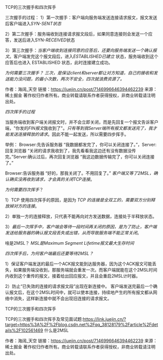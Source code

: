 TCP的三次握手和四次挥手

三次握手的过程：
1）第一次握手：客户端向服务端发送连接请求报文，报文发送后客户端进入*SYN-SENT状态*

2）第二次握手：服务端收到连接请求报文段后，如果同意连接则会发送一个应答，发送后进入SYN-*RECEIVED*状态

3）第三次握手：*当客户端收到连接同意的应答后，还要向服务端发送一个确认报文*。客户端发完这个报文段后，进入*ESTABLISHED已建立* 状态，服务端收到这个应答后也进入 ESTABLISHED 状态，此时连接建立成功。


*为何需要三次握手？*
*三次，是保证client和server都让对方知道，自己的接收和发送能力没问题，的最小次数，两次不安全，四次就浪费资源了。*


作者：海阔_天空
链接：https://juejin.cn/post/7146996646394462239
来源：稀土掘金
著作权归作者所有。商业转载请联系作者获得授权，非商业转载请注明出处。

*四次挥手的过程*

当服务端收到客户端关闭报文时，并不会立即关闭，而是先回复一个报文告诉客户端，"你发的*FIN报文*我收到了"。*只有等到我Server端所有报文都发送完了，我才能发送连接释放的请求*。因此不能一起发送，所以需要四步挥手。

举例：
Browser:先告诉服务器 “我数据都发完了，你可以关闭连接了。”，Server:回复浏览器 “关闭的请求我收到了，我先看看我这边还有没有数据没传完。”Server:确认过后，再次回复浏览器 “我这边数据传输完了，你可以关闭连接了。”

Browser:告诉服务器 “好的，那我关闭了。不用回复了。”
*客户端又等了2MSL，确认确实没再收到请求，才会真的关闭TCP连接*。

*为何需要四次挥手*？

1）TCP 使用四次挥手的原因，是因为 *TCP 的连接是全双工的，需要双方分别释放掉对方的连接*。

2）单独一方的连接释放，只代表不能再向对方发送数据，连接处于半释放状态。

3）*最后一次挥手中，客户端会等待一段时间再关闭的原因，是为了防止，客户端发送给服务器的确认报文段丢失或出错，从而导致服务端不能正常关闭*。

啥是2MSL？
*MSL是Maximum Segment Lifetime报文最大生存时间*

*四次挥手后，为何客户端最后还要等待2MSL？*

1）保证客户端发送的最后一个ACK报文能到达服务器，因为这个ACK报文可能丢失，如果服务端没收到，那服务端就会重发一次。而客户端就能在这个2MSL时间内收到这个重传的报文，接着给出回应报文，并且会重启2MSL计时器。

2）防止“已失效的连接的请求报文段”出现在新连接中。
客户端发送完最后一个确认报文后，在这个2MSL时间中，就可以使本连接，持续地产生的所有报文都从网络中消失，这样新连接中就不会出现旧连接的请求报文。


TCP的三次握手和四次挥手

TCP的三次握手和四次挥手及常见面试题:https://link.juejin.cn/?target=https%3A%2F%2Fblog.csdn.net%2Fqq_38128179%2Farticle%2Fdetails%2F102561469
什么是2MSL


作者：海阔_天空
链接：https://juejin.cn/post/7146996646394462239
来源：稀土掘金
著作权归作者所有。商业转载请联系作者获得授权，非商业转载请注明出处。
